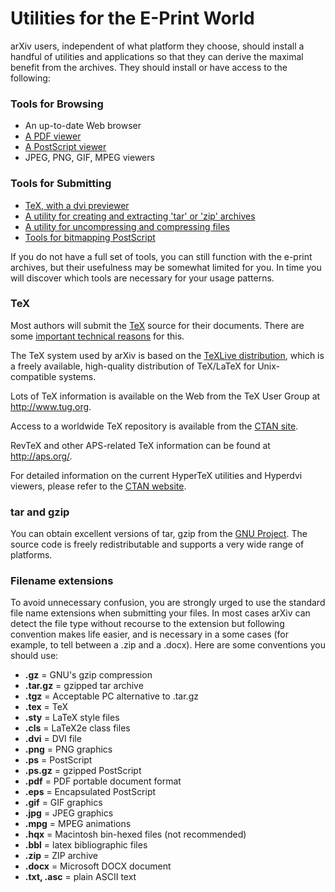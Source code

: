 # Utilities for the E-Print World

arXiv users, independent of what platform they choose, should install a
handful of utilities and applications so that they can derive the
maximal benefit from the archives. They should install or have access to
the following:

### Tools for Browsing

-   An up-to-date Web browser
-   [A PDF viewer](config_browser.md#pdf)
-   [A PostScript viewer](config_browser.md#ps)
-   JPEG, PNG, GIF, MPEG viewers

### Tools for Submitting

-   [TeX, with a dvi previewer](#tex)
-   [A utility for creating and extracting 'tar' or 'zip'
    archives](#taretc)
-   [A utility for uncompressing and compressing files](#taretc)
-   [Tools for bitmapping PostScript](bitmap/index.md)

If you do not have a full set of tools, you can still function with the
e-print archives, but their usefulness may be somewhat limited for you.
In time you will discover which tools are necessary for your usage
patterns.

<span id="tex"></span>
### TeX

Most authors will submit the [TeX](tex.md) source for their documents.
There are some [important technical reasons](faq/whytex.md) for this.

The TeX system used by arXiv is based on the [TeXLive
distribution](http://www.tug.org/texlive/), which is a freely available,
high-quality distribution of TeX/LaTeX for Unix-compatible systems.

Lots of TeX information is available on the Web from the TeX User Group
at <http://www.tug.org>.

Access to a worldwide TeX repository is available from the [CTAN
site](http://ctan.org).

RevTeX and other APS-related TeX information can be found at
<http://aps.org/>.

For detailed information on the current HyperTeX utilities and Hyperdvi viewers, please refer to the [CTAN website](http://ctan.org/).

<span id="taretc"></span>
### tar and gzip

You can obtain excellent versions of tar, gzip from the [GNU
Project](http://www.gnu.org/). The source code is freely redistributable
and supports a very wide range of platforms.

<span id="extensions"></span>
### Filename extensions

To avoid unnecessary confusion, you are strongly urged to use the
standard file name extensions when submitting your files. In most cases
arXiv can detect the file type without recourse to the extension but
following convention makes life easier, and is necessary in a some cases
(for example, to tell between a .zip and a .docx). Here are some
conventions you should use:

-   **.gz** = GNU's gzip compression
-   **.tar.gz** = gzipped tar archive
-   **.tgz** = Acceptable PC alternative to .tar.gz
-   **.tex** = TeX
-   **.sty** = LaTeX style files
-   **.cls** = LaTeX2e class files
-   **.dvi** = DVI file
-   **.png** = PNG graphics
-   **.ps** = PostScript
-   **.ps.gz** = gzipped PostScript
-   **.pdf** = PDF portable document format
-   **.eps** = Encapsulated PostScript
-   **.gif** = GIF graphics
-   **.jpg** = JPEG graphics
-   **.mpg** = MPEG animations
-   **.hqx** = Macintosh bin-hexed files (not recommended)
-   **.bbl** = latex bibliographic files
-   **.zip** = ZIP archive
-   **.docx** = Microsoft DOCX document
-   **.txt, .asc** = plain ASCII text
